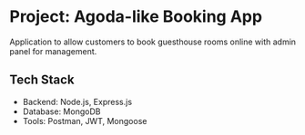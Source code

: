 # Project: Agoda-like Booking App
Application to allow customers to book guesthouse rooms online with admin panel for management.
## Tech Stack
- Backend: Node.js, Express.js
- Database: MongoDB
- Tools: Postman, JWT, Mongoose
